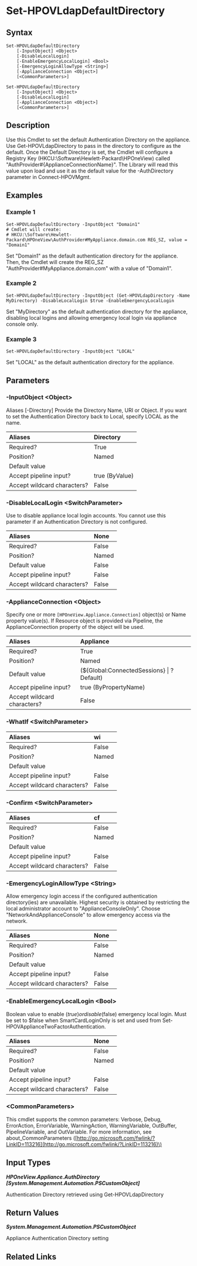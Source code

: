 ﻿---
description: Configure Authentication Directory default directory.
---

# Set-HPOVLdapDefaultDirectory

## Syntax

```text
Set-HPOVLdapDefaultDirectory
    [-InputObject] <Object>
    [-DisableLocalLogin]
    [-EnableEmergencyLocalLogin] <Bool>
    [-EmergencyLoginAllowType <String>]
    [-ApplianceConnection <Object>]
    [<CommonParameters>]
```

```text
Set-HPOVLdapDefaultDirectory
    [-InputObject] <Object>
    [-DisableLocalLogin]
    [-ApplianceConnection <Object>]
    [<CommonParameters>]
```

## Description

Use this Cmdlet to set the default Authentication Directory on the appliance.  Use Get-HPOVLdapDirectory to pass in the directory to configure as the default.  Once the Default Directory is set, the Cmdlet will configure a Registry Key (HKCU:\Software\Hewlett-Packard\HPOneView) called "AuthProvider#{ApplianceConnectionName}".  The Library will read this value upon load and use it as the default value for the -AuthDirectory parameter in Connect-HPOVMgmt.

## Examples

###  Example 1 

```text
Set-HPOVLdapDefaultDirectory -InputObject "Domain1"
# Cmdlet will create:
# HKCU:\Software\Hewlett-Packard\HPOneView\AuthProvider#MyAppliance.domain.com REG_SZ, value = "Domain1"
```

Set "Domain1" as the default authentication directory for the appliance.  Then, the Cmdlet will create the REG_SZ "AuthProvider#MyAppliance.domain.com" with a value of "Domain1".

###  Example 2 

```text
Set-HPOVLdapDefaultDirectory -InputObject (Get-HPOVLdapDirectory -Name MyDirectory) -DisableLocalLogin $true -EnableEmergencyLocalLogin
```

Set "MyDirectory" as the default authentication directory for the appliance, disabling local logins and allowing emergency local login via appliance console only.

###  Example 3 

```text
Set-HPOVLdapDefaultDirectory -InputObject "LOCAL"
```

Set "LOCAL" as the default authentication directory for the appliance.

## Parameters

### -InputObject &lt;Object&gt;

Aliases [-Directory]
Provide the Directory Name, URI or Object.  If you want to set the Authentication Directory back to Local, specify LOCAL as the name.

| Aliases | Directory |
| :--- | :--- |
| Required? | True |
| Position? | Named |
| Default value |  |
| Accept pipeline input? | true (ByValue) |
| Accept wildcard characters? | False |

### -DisableLocalLogin &lt;SwitchParameter&gt;

Use to disable appliance local login accounts.  You cannot use this parameter if an Authentication Directory is not configured.

| Aliases | None |
| :--- | :--- |
| Required? | False |
| Position? | Named |
| Default value | False |
| Accept pipeline input? | False |
| Accept wildcard characters? | False |

### -ApplianceConnection &lt;Object&gt;

Specify one or more `[HPOneView.Appliance.Connection]` object(s) or Name property value(s). If Resource object is provided via Pipeline, the ApplianceConnection property of the object will be used.

| Aliases | Appliance |
| :--- | :--- |
| Required? | True |
| Position? | Named |
| Default value | (${Global:ConnectedSessions} &vert; ? Default) |
| Accept pipeline input? | true (ByPropertyName) |
| Accept wildcard characters? | False |

### -WhatIf &lt;SwitchParameter&gt;



| Aliases | wi |
| :--- | :--- |
| Required? | False |
| Position? | Named |
| Default value |  |
| Accept pipeline input? | False |
| Accept wildcard characters? | False |

### -Confirm &lt;SwitchParameter&gt;



| Aliases | cf |
| :--- | :--- |
| Required? | False |
| Position? | Named |
| Default value |  |
| Accept pipeline input? | False |
| Accept wildcard characters? | False |

### -EmergencyLoginAllowType &lt;String&gt;

Allow emergency login access if the configured authentication directory(ies) are unavailable.  Highest security is obtained by restricting the local administrator account to "ApplianceConsoleOnly". Choose "NetworkAndApplianceConsole" to allow emergency access via the network.

| Aliases | None |
| :--- | :--- |
| Required? | False |
| Position? | Named |
| Default value |  |
| Accept pipeline input? | False |
| Accept wildcard characters? | False |

### -EnableEmergencyLocalLogin &lt;Bool&gt;

Boolean value to enable ($true) or disable ($false) emergency local login.  Must be set to $false when SmartCardLoginOnly is set and used from Set-HPOVApplianceTwoFactorAuthentication.

| Aliases | None |
| :--- | :--- |
| Required? | False |
| Position? | Named |
| Default value |  |
| Accept pipeline input? | False |
| Accept wildcard characters? | False |

### &lt;CommonParameters&gt;

This cmdlet supports the common parameters: Verbose, Debug, ErrorAction, ErrorVariable, WarningAction, WarningVariable, OutBuffer, PipelineVariable, and OutVariable. For more information, see about\_CommonParameters \([http://go.microsoft.com/fwlink/?LinkID=113216](http://go.microsoft.com/fwlink/?LinkID=113216)\)

## Input Types

_**HPOneView.Appliance.AuthDirectory [System.Management.Automation.PSCustomObject]**_

Authentication Directory retrieved using Get-HPOVLdapDirectory

## Return Values

_**System.Management.Automation.PSCustomObject**_

Appliance Authentication Directory setting

## Related Links

